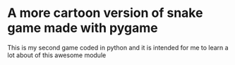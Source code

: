 # A more cartoon version of snake game made with pygame

This is my second game coded in python and it is intended for me to learn a lot about of this awesome module